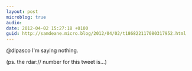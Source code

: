 ```yaml
---
layout: post
microblog: true
audio: 
date: 2012-04-02 15:27:18 +0100
guid: http://samdeane.micro.blog/2012/04/02/t186822117080317952.html
---
```

@dlpasco I'm saying nothing.

(ps. the rdar:// number for this tweet is…)
